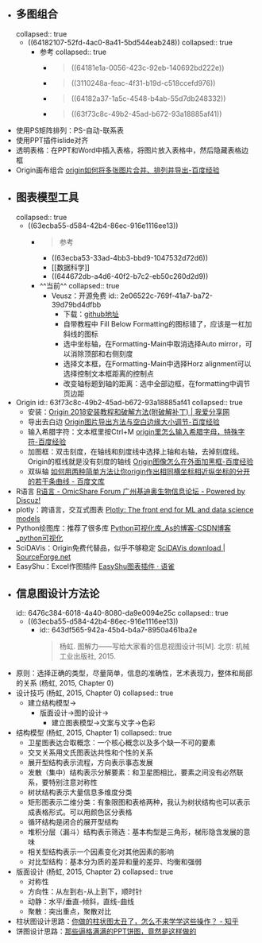 - ## 多图组合
  collapsed:: true
	- ((64182107-52fd-4ac0-8a41-5bd544eab248))
	  collapsed:: true
		- 参考
		  collapsed:: true
			- > ((64181e1a-0056-423c-92eb-140692bd222e))
			- >((3110248a-feac-4f31-b19d-c518ccefd976))
			- >((64182a37-1a5c-4548-b4ab-55d7db248332))
			- > ((63f73c8c-49b2-45ad-b672-93a18885af41))
- 使用PS矩阵排列：PS-自动-联系表
- 使用PPT插件islide对齐
- 透明表格：在PPT和Word中插入表格，将图片放入表格中，然后隐藏表格边框
- Origin画布组合 [origin如何将多张图片合并、排列并导出-百度经验](https://jingyan.baidu.com/article/046a7b3e19257fb8c27fa9e2.html)
- ## 图表模型工具
  collapsed:: true
	- ((63ecba55-d584-42b4-86ec-916e1116ee13))
		- >参考
			- ((63ecba53-33ad-4bb3-bbd9-1047532d72d6))
			- [[数据科学]]
			- ((644672db-a4d6-40f2-b7c2-eb50c260d2d9))
		- ^^当前^^
		  collapsed:: true
			- Veusz：开源免费
			  id:: 2e06522c-769f-41a7-ba72-39d79bd4dfbb
				- 下载：[github地址](https://github.com/veusz/veusz/releases)
				- 自带教程中 Fill Below Formatting的图标错了，应该是一杠加斜线的图标
				- 选中坐标轴，在Formatting-Main中取消选择Auto mirror，可以消除顶部和右侧刻度
				- 选择文本框，在Formatting-Main中选择Horz alignment可以选择控制文本框距离的控制点
				- 改变轴标题到轴的距离：选中全部边框，在formatting中调节页边距
- Origin
  id:: 63f73c8c-49b2-45ad-b672-93a18885af41
  collapsed:: true
	- 安装：[Origin 2018安装教程和破解方法(附破解补丁) | 我爱分享网](http://www.zhanshaoyi.com/8687.html)
	- 导出去白边 [Origin图片导出方法与空白边缘大小调节-百度经验](https://jingyan.baidu.com/article/48b37f8d3579901a64648884.html)
	- 输入希腊字符：文本框里按Ctrl+M [origin里怎么输入希腊字母，特殊字符-百度经验](https://jingyan.baidu.com/article/c85b7a6408b3ca003bac9514.html)
	- 加图框：双击刻度，在轴线和刻度线中选择上轴和右轴，去掉刻度线。Origin的框线就是没有刻度的轴线 [Origin图像怎么在外面加黑框-百度经验](https://jingyan.baidu.com/article/546ae18562e7ca1149f28c17.html)
	- 双纵轴 [如何用两种简单方法让你origin作出相同横坐标相近纵坐标的分开的若干条曲线 - 百度文库](https://wenku.baidu.com/view/13d54ebe51e79b89680226cf.html)
- R语言 [R语言 - OmicShare Forum 广州基迪奥生物信息论坛 - Powered by Discuz!](https://www.omicshare.com/forum/forum.php?mod=forumdisplay&fid=42&filter=typeid&typeid=18)
- plotly：跨语言，交互式图表 [Plotly: The front end for ML and data science models](https://plotly.com/)
- Python绘图库：推荐了很多库 [Python可视化库_As的博客-CSDN博客_python可视化](https://blog.csdn.net/weixin_39777626/article/details/78598346)
- SciDAVis：Origin免费代替品，似乎不够稳定 [SciDAVis download | SourceForge.net](https://sourceforge.net/projects/scidavis/)
- EasyShu：Excel作图插件 [EasyShu图表插件 · 语雀](https://www.yuque.com/easyshu)
- ## 信息图设计方法论
  id:: 6476c384-6018-4a40-8080-da9e0094e25c
  collapsed:: true
	- ((63ecba55-d584-42b4-86ec-916e1116ee13))
		- id:: 643df565-942a-45b4-b4a7-8950a461ba2e
		  >杨虹. 图解力——写给大家看的信息视图设计书[M]. 北京: 机械工业出版社, 2015.
- 原则：选择正确的类型，尽量简单，信息的准确性，艺术表现力，整体和局部的关系 (杨虹, 2015, Chapter 0)
- 设计技巧 (杨虹, 2015, Chapter 0)
  collapsed:: true
	- 建立结构模型->
		- 版面设计->图的设计->
			- 建立图表模型->文案与文字->色彩
- 结构模型 (杨虹, 2015, Chapter 1)
  collapsed:: true
	- 卫星图表达合取概念：一个核心概念以及多个缺一不可的要素
	- 交叉关系用文氏图表达共性和个性的关系
	- 展开型结构表示流程，方向表示事态发展
	- 发散（集中）结构表示分解要素：和卫星图相比，要素之间没有必然联系，要特别注意对称性
	- 树状结构表示大量信息多维度分类
	- 矩形图表示二维分类：有象限图和表格两种，我认为树状结构也可以表示成表格形式。可以用颜色区分表格
	- 循环结构是闭合的展开型结构
	- 堆积分层（漏斗）结构表示筛选：基本构型是三角形，梯形隐含发展的意味
	- 相关型结构表示一个因素变化对其他因素的影响
	- 对比型结构：基本分为质的差异和量的差异、均衡和强弱
- 版面设计 (杨虹, 2015, Chapter 2)
  collapsed:: true
	- 对称性
	- 方向性：从左到右-从上到下，顺时针
	- 动静：水平/垂直-倾斜，直线-曲线
	- 聚散：突出重点，聚散对比
- 柱状图设计思路：[你做的柱状图太丑了，怎么不来学学这些操作？ - 知乎](https://zhuanlan.zhihu.com/p/61338026)
- 饼图设计思路：[那些逼格满满的PPT饼图，竟然是这样做的](https://mp.weixin.qq.com/s?__biz=MzIxMjI1MDcyMQ==&mid=2247509803&idx=1&sn=a10f934c9cd397a9d133c5346d155f7a&chksm=974a1e25a03d973332e8393299cfe76d546609347a5aab32f40fd016c4d0b343baf2aa7834d7#rd)